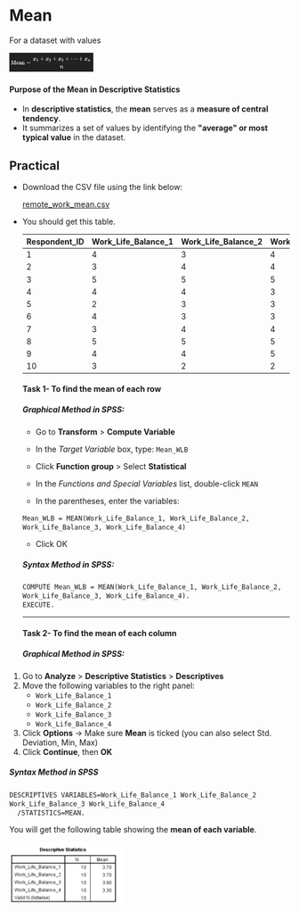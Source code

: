 # Mean

For a dataset with values

<img src="./../../images/image-20250711195430204.png" width='30%'>

#### **Purpose of the Mean in Descriptive Statistics**

- In **descriptive statistics**, the **mean** serves as a **measure of central tendency**. 
- It summarizes a set of values by identifying the **"average" or most typical value** in the dataset.



## Practical

- Download the CSV file using the link below:

   [remote_work_mean.csv](mct-datasets\remote_work_mean.csv) 

- You should get this table.

  | Respondent_ID | Work_Life_Balance_1 | Work_Life_Balance_2 | Work_Life_Balance_3 | Work_Life_Balance_4 |
  | ------------- | ------------------- | ------------------- | ------------------- | ------------------- |
  | 1             | 4                   | 3                   | 4                   | 3                   |
  | 2             | 3                   | 4                   | 4                   | 3                   |
  | 3             | 5                   | 5                   | 5                   | 4                   |
  | 4             | 4                   | 4                   | 3                   | 4                   |
  | 5             | 2                   | 3                   | 3                   | 2                   |
  | 6             | 4                   | 3                   | 3                   | 3                   |
  | 7             | 3                   | 4                   | 4                   | 3                   |
  | 8             | 5                   | 5                   | 5                   | 5                   |
  | 9             | 4                   | 4                   | 5                   | 4                   |
  | 10            | 3                   | 2                   | 2                   | 2                   |

  #### **Task 1**- To find the mean of each row

  ##### Graphical Method in SPSS:

  - Go to **Transform** > **Compute Variable**

  - In the *Target Variable* box, type: `Mean_WLB`

  - Click **Function group** > Select **Statistical**

  - In the *Functions and Special Variables* list, double-click `MEAN`

  - In the parentheses, enter the variables:

  ```SPSs
  Mean_WLB = MEAN(Work_Life_Balance_1, Work_Life_Balance_2, Work_Life_Balance_3, Work_Life_Balance_4)
  ```

  - Click OK

  ##### Syntax Method in SPSS:

  ```SPSS
  COMPUTE Mean_WLB = MEAN(Work_Life_Balance_1, Work_Life_Balance_2, Work_Life_Balance_3, Work_Life_Balance_4).
  EXECUTE.
  ```

  ***

  #### **Task 2**- To find the mean of each column

  ##### Graphical Method in SPSS:

1. Go to **Analyze** > **Descriptive Statistics** > **Descriptives**
2. Move the following variables to the right panel:
   - `Work_Life_Balance_1`
   - `Work_Life_Balance_2`
   - `Work_Life_Balance_3`
   - `Work_Life_Balance_4`
3. Click **Options** → Make sure **Mean** is ticked (you can also select Std. Deviation, Min, Max)
4. Click **Continue**, then **OK**

##### 	Syntax Method in SPSS

```spss
DESCRIPTIVES VARIABLES=Work_Life_Balance_1 Work_Life_Balance_2 Work_Life_Balance_3 Work_Life_Balance_4
  /STATISTICS=MEAN.
```

 You will get the following table showing the **mean of each variable**.

<img src="./../../images/image-20250711194840897.png" width='40%'>
